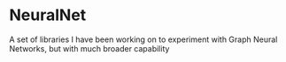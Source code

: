 # NeuralNet
A set of libraries I have been working on to experiment with Graph Neural Networks, but with much broader capability
